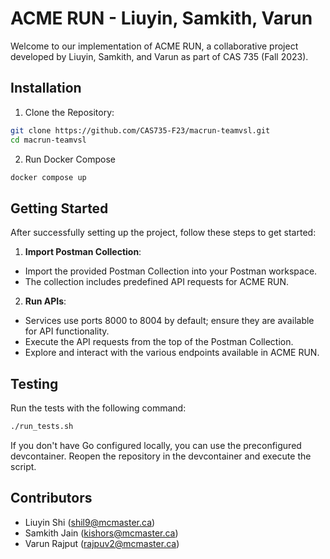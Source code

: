 # ACME RUN - Liuyin, Samkith, Varun

Welcome to our implementation of ACME RUN, a collaborative project developed by Liuyin, Samkith, and Varun as part of CAS 735 (Fall 2023).

## Installation

1. Clone the Repository:
```bash
git clone https://github.com/CAS735-F23/macrun-teamvsl.git
cd macrun-teamvsl
```

2. Run Docker Compose
```bash
docker compose up
```

## Getting Started

After successfully setting up the project, follow these steps to get started:

1. **Import Postman Collection**:
- Import the provided Postman Collection into your Postman workspace.
- The collection includes predefined API requests for ACME RUN.

2. **Run APIs**:
- Services use ports 8000 to 8004 by default; ensure they are available for API functionality.
- Execute the API requests from the top of the Postman Collection.
- Explore and interact with the various endpoints available in ACME RUN.


## Testing

Run the tests with the following command:
```bash
./run_tests.sh
```
If you don't have Go configured locally, you can use the preconfigured devcontainer. Reopen the repository in the devcontainer and execute the script.


## Contributors

- Liuyin Shi (shil9@mcmaster.ca)
- Samkith Jain (kishors@mcmaster.ca)
- Varun Rajput (rajpuv2@mcmaster.ca)

